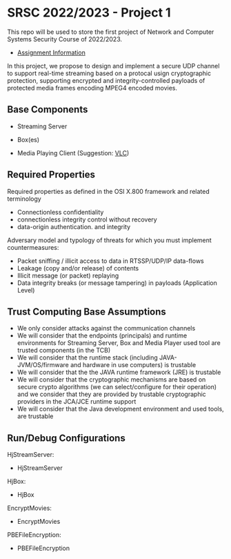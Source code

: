 
# SRSC 2022/2023 - Project 1

This repo will be used to store the first project of Network and Computer Systems Security Course of 2022/2023.

- [Assignment Information](http://vps726303.ovh.net/srsc/)


In this project, we propose to design and implement a secure UDP channel to support real-time streaming based on a protocal usign cryptographic protection, supporting encrypted and integrity-controlled payloads of protected media frames encoding MPEG4 encoded movies.

## Base Components

- Streaming Server

- Box(es)

- Media Playing Client (Suggestion: [VLC](https://www.videolan.org))




## Required Properties

Required properties as defined in the OSI X.800 framework and related terminology

- Connectionless confidentiality
- connectionless integrity control without recovery
- data-origin authentication. and integrity

Adversary model and typology of threats for which you must implement countermeasures:
- Packet sniffing / illicit access to data in RTSSP/UDP/IP data-flows
- Leakage (copy and/or release) of contents
- Illicit message (or packet) replaying
- Data integrity breaks (or message tampering) in payloads (Application Level)


## Trust Computing Base Assumptions

- We only consider attacks against the communication channels
- We will consider that the endpoints (principals) and runtime environments for Streaming Server, Box and Media Player used tool are trusted components (in the TCB)
- We will consider that the runtime stack (including JAVA-JVM/OS/firmware and hardware in use computers) is trustable
- We will consider that the the JAVA runtime framework (JRE) is trustable
- We will consider that the cryptographic mechanisms are based on secure crypto algorithms (we can select/configure for their operation) and we consider that they are provided by trustable cryptographic providers in the JCA/JCE runtime support
- We will consider that the Java development environment and used tools, are trustable

## Run/Debug Configurations

HjStreamServer:
- HjStreamServer <movie> <movies-config> <ip-multicast-address> <port> <box-config> <password>

HjBox:
- HjBox <config> <box-config> <password>

EncryptMovies:
- EncryptMovies <movie> <movies-config>

PBEFileEncryption:
- PBEFileEncryption <config> <password>